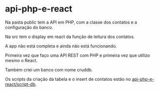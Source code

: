 # api-php-e-react
Na pasta public tem a API em PHP, com a classe dos contatos e a configuração do banco.

Na src tem o display em react da função de leitura dos contatos.

A app não está completa e ainda não está funcionando. 

Primeira vez que faço uma API REST com PHP e primeira vez que utilizo mesmo o React.

Também criei um banco com nome cruddb.

Os scripts da criação da tabela e o insert de contatos estão no [api-php-e-react/script-db](script-db).
